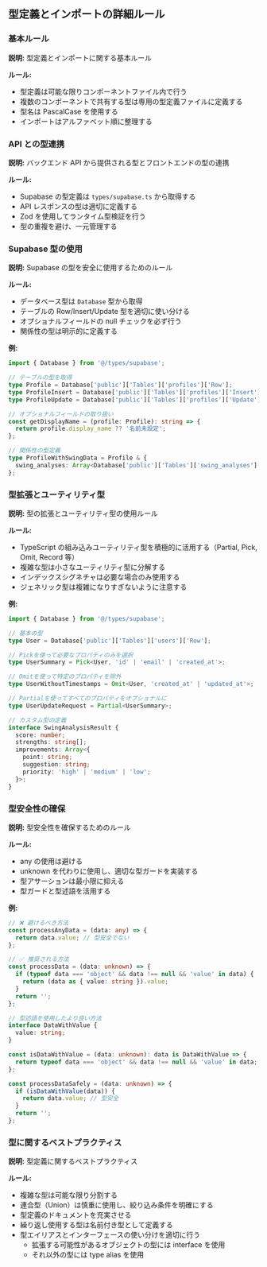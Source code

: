 ## 型定義とインポートの詳細ルール

### 基本ルール

**説明:**
型定義とインポートに関する基本ルール

**ルール:**

- 型定義は可能な限りコンポーネントファイル内で行う
- 複数のコンポーネントで共有する型は専用の型定義ファイルに定義する
- 型名は PascalCase を使用する
- インポートはアルファベット順に整理する

### API との型連携

**説明:**
バックエンド API から提供される型とフロントエンドの型の連携

**ルール:**

- Supabase の型定義は `types/supabase.ts` から取得する
- API レスポンスの型は適切に定義する
- Zod を使用してランタイム型検証を行う
- 型の重複を避け、一元管理する

### Supabase 型の使用

**説明:**
Supabase の型を安全に使用するためのルール

**ルール:**

- データベース型は `Database` 型から取得
- テーブルの Row/Insert/Update 型を適切に使い分ける
- オプショナルフィールドの null チェックを必ず行う
- 関係性の型は明示的に定義する

**例:**

```typescript
import { Database } from '@/types/supabase';

// テーブルの型を取得
type Profile = Database['public']['Tables']['profiles']['Row'];
type ProfileInsert = Database['public']['Tables']['profiles']['Insert'];
type ProfileUpdate = Database['public']['Tables']['profiles']['Update'];

// オプショナルフィールドの取り扱い
const getDisplayName = (profile: Profile): string => {
  return profile.display_name ?? '名前未設定';
};

// 関係性の型定義
type ProfileWithSwingData = Profile & {
  swing_analyses: Array<Database['public']['Tables']['swing_analyses']['Row']>;
};
```

### 型拡張とユーティリティ型

**説明:**
型の拡張とユーティリティ型の使用ルール

**ルール:**

- TypeScript の組み込みユーティリティ型を積極的に活用する（Partial, Pick, Omit, Record 等）
- 複雑な型は小さなユーティリティ型に分解する
- インデックスシグネチャは必要な場合のみ使用する
- ジェネリック型は複雑になりすぎないように注意する

**例:**

```typescript
import { Database } from '@/types/supabase';

// 基本の型
type User = Database['public']['Tables']['users']['Row'];

// Pickを使って必要なプロパティのみを選択
type UserSummary = Pick<User, 'id' | 'email' | 'created_at'>;

// Omitを使って特定のプロパティを除外
type UserWithoutTimestamps = Omit<User, 'created_at' | 'updated_at'>;

// Partialを使ってすべてのプロパティをオプショナルに
type UserUpdateRequest = Partial<UserSummary>;

// カスタム型の定義
interface SwingAnalysisResult {
  score: number;
  strengths: string[];
  improvements: Array<{
    point: string;
    suggestion: string;
    priority: 'high' | 'medium' | 'low';
  }>;
}
```

### 型安全性の確保

**説明:**
型安全性を確保するためのルール

**ルール:**

- any の使用は避ける
- unknown を代わりに使用し、適切な型ガードを実装する
- 型アサーションは最小限に抑える
- 型ガードと型述語を活用する

**例:**

```typescript
// ❌ 避けるべき方法
const processAnyData = (data: any) => {
  return data.value; // 型安全でない
};

// ✅ 推奨される方法
const processData = (data: unknown) => {
  if (typeof data === 'object' && data !== null && 'value' in data) {
    return (data as { value: string }).value;
  }
  return '';
};

// 型述語を使用したより良い方法
interface DataWithValue {
  value: string;
}

const isDataWithValue = (data: unknown): data is DataWithValue => {
  return typeof data === 'object' && data !== null && 'value' in data;
};

const processDataSafely = (data: unknown) => {
  if (isDataWithValue(data)) {
    return data.value; // 型安全
  }
  return '';
};
```

### 型に関するベストプラクティス

**説明:**
型定義に関するベストプラクティス

**ルール:**

- 複雑な型は可能な限り分割する
- 連合型（Union）は慎重に使用し、絞り込み条件を明確にする
- 型定義のドキュメントを充実させる
- 繰り返し使用する型は名前付き型として定義する
- 型エイリアスとインターフェースの使い分けを適切に行う
  - 拡張する可能性があるオブジェクトの型には interface を使用
  - それ以外の型には type alias を使用
